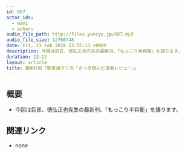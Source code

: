 ```yaml
---
id: 007
actor_ids:
  - mami
  - aoharu
audio_file_path: http://files.yancya.jp/007.mp3
audio_file_size: 12760748
date: Fri, 23 Feb 2018 13:55:13 +0000
description: 今回は巨匠、徳弘正也先生の最新刊、「もっこり半兵衛」を語ります。
duration: 13:12
layout: article
title: 第007回「御茶海マミの「さっき読んだ漫画レビュー」」
---
```

## 概要

* 今回は巨匠、徳弘正也先生の最新刊、「もっこり半兵衛」を語ります。

## 関連リンク

* none
